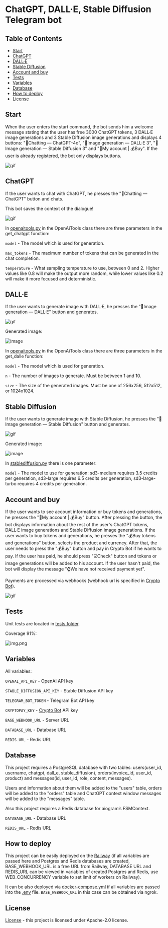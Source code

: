 # ChatGPT, DALL·E, Stable Diffusion Telegram bot

## Table of Contents

+ [Start](#start)
+ [ChatGPT](#chatgpt)
+ [DALL·E](#dalle)
+ [Stable Diffusion](#stablediffusion)
+ [Account and buy](#accountbuy)
+ [Tests](#tests)
+ [Variables](#variables)
+ [Database](#database)
+ [How to deploy](#howtodeploy)
+ [License](#license)

## Start <a name = "start"></a>
When the user enters the start command, the bot sends him a welcome message stating that the user has free 3000 ChatGPT tokens, 3 DALL·E image generations and 3 Stable Diffusion image generations and displays 4 buttons: "💭Chatting — ChatGPT-4o", "🌄Image generation — DALL·E 3", "🌅Image generation — Stable Diffusion 3" and "👤My account | 💰Buy". If the user is already registered, the bot only displays buttons.

![gif](images/start.gif)

## ChatGPT <a name = "chatgpt"></a>
If the user wants to chat with ChatGPT, he presses the "💭Chatting — ChatGPT" button and chats.

This bot saves the context of the dialogue!

![gif](images/chatgpt.gif)

In [openaitools.py](app/services/openaitools.py) in the OpenAiTools class there are three parameters in the get_chatgpt function:

```model``` - The model which is used for generation.

```max_tokens``` - The maximum number of tokens that can be generated in the chat completion.

```temperature``` - What sampling temperature to use, between 0 and 2. Higher values like 0.8 will make the output more random, while lower values like 0.2 will make it more focused and deterministic.

## DALL·E <a name = "dalle"></a>
If the user wants to generate image with DALL·E, he presses the "🌄Image generation — DALL·E" button and generates.

![gif](images/dalle.gif)

Generated image:

![image](images/dalle.png)

In [openaitools.py](app/services/openaitools.py) in the OpenAiTools class there are three parameters in the get_dalle function:

```model``` - The model which is used for generation.

```n``` - The number of images to generate. Must be between 1 and 10.

```size``` - The size of the generated images. Must be one of 256x256, 512x512, or 1024x1024.

## Stable Diffusion <a name = "stablediffusion"></a>
If the user wants to generate image with Stable Diffusion, he presses the "🌅Image generation — Stable Diffusion" button and generates.

![gif](images/stable.gif)

Generated image:

![image](images/stable.png)

In [stablediffusion.py](app/services/stablediffusion.py) there is one parameter:

```model``` - The model to use for generation: sd3-medium requires 3.5 credits per generation, sd3-large requires 6.5 credits per generation, sd3-large-turbo requires 4 credits per generation.

## Account and buy <a name = "accountbuy"></a>
If the user wants to see account information or buy tokens and generations, he presses the "👤My account | 💰Buy" button. After pressing the button, the bot displays information about the rest of the user's ChatGPT tokens, DALL·E image generations and Stable Diffusion image generations. If the user wants to buy tokens and generations, he presses the "💰Buy tokens and generations" button, selects the product and currency. After that, the user needs to press the "💰Buy" button and pay in Crypto Bot if he wants to pay. If the user has paid, he should press "☑️Check" button and tokens or image generations will be added to his account. If the user hasn't paid, the bot will display the message "⌚️We have not received payment yet".

Payments are processed via webhooks (webhook url is specified in [Crypto Bot](https://t.me/send)).

![gif](images/buy.gif)

## Tests <a name = "tests"></a>

Unit tests are located in [tests folder](tests).

Coverage 91%:

![img.png](images/img.png)

## Variables<a name = "variables"></a>

All variables: 

```OPENAI_API_KEY``` - OpenAI API key

```STABLE_DIFFUSION_API_KEY``` - Stable Diffusion API key

```TELEGRAM_BOT_TOKEN``` - Telegram Bot API key

```CRYPTOPAY_KEY``` - [Crypto Bot](https://t.me/send) API key

```BASE_WEBHOOK_URL``` - Server URL

```DATABASE_URL``` - Database URL

```REDIS_URL``` - Redis URL

## Database <a name = "database"></a>

This project requires a PostgreSQL database with two tables: users(user_id, username, chatgpt, dall_e, stable_diffusion), orders(invoice_id, user_id, product) and messages(id, user_id, role, content, messages). 

Users and information about them will be added to the "users" table, orders will be added to the "orders" table and ChatGPT context window messages will be added to the "messages" table.

Also this project requires a Redis database for aiogram’s FSMContext.

```DATABASE_URL``` - Database URL

```REDIS_URL``` - Redis URL

## How to deploy <a name = "howtodeploy"></a>

This project can be easily deployed on the [Railway](https://railway.app/) (if all variables are passed here and Postgres and Redis databases are created, BASE_WEBHOOK_URL is a free URL from Railway, DATABASE URL and REDIS_URL can be viewed in variables of created Postgres and Redis, use WEB_CONCURRENCY variable to set limit of workers on Railway).

It can be also deployed via [docker-compose.yml](docker-compose.yml) if all variables are passed into the [.env](.env) file.
```BASE_WEBHOOK_URL``` in this case can be obtained via ngrok.

## License <a name = "license"></a>

[License](https://github.com/vladislav-bordiug/ChatGPT_DALL_E_StableDiffusion_Telegram_Bot/blob/main/LICENSE) - this project is licensed under Apache-2.0 license.
